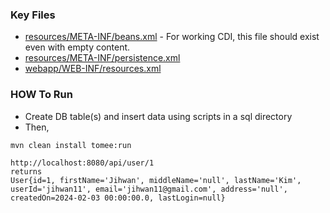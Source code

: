 ### Key Files
- [resources/META-INF/beans.xml](resources/META-INF/beans.xml)  - For working CDI, this file should exist even with empty content.
- [resources/META-INF/persistence.xml](resources/META-INF/persistence.xml)
- [webapp/WEB-INF/resources.xml](webapp/WEB-INF/resources.xml)

### HOW To Run
- Create DB table(s) and insert data using scripts in a sql directory
- Then,
```shell
mvn clean install tomee:run
```
``` text 
http://localhost:8080/api/user/1 
returns
User{id=1, firstName='Jihwan', middleName='null', lastName='Kim', userId='jihwan11', email='jihwan11@gmail.com', address='null', createdOn=2024-02-03 00:00:00.0, lastLogin=null}
```
